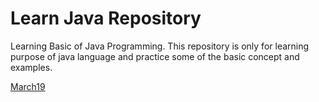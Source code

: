 
# Learn Java Repository
Learning Basic of Java Programming.
This repository is only for learning purpose of java language and practice some of the basic concept and examples. 


[March19](March19.md)

